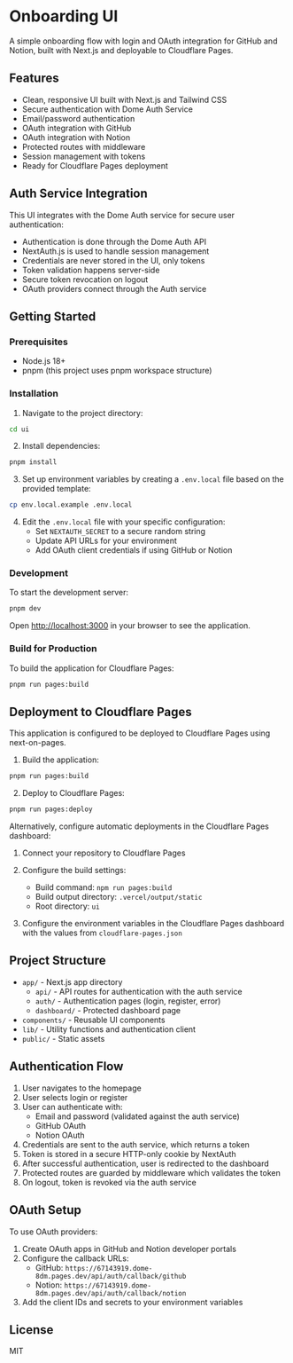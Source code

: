 # Onboarding UI

A simple onboarding flow with login and OAuth integration for GitHub and Notion, built with Next.js and deployable to Cloudflare Pages.

## Features

- Clean, responsive UI built with Next.js and Tailwind CSS
- Secure authentication with Dome Auth Service
- Email/password authentication
- OAuth integration with GitHub
- OAuth integration with Notion
- Protected routes with middleware
- Session management with tokens
- Ready for Cloudflare Pages deployment

## Auth Service Integration

This UI integrates with the Dome Auth service for secure user authentication:

- Authentication is done through the Dome Auth API
- NextAuth.js is used to handle session management
- Credentials are never stored in the UI, only tokens
- Token validation happens server-side
- Secure token revocation on logout
- OAuth providers connect through the Auth service

## Getting Started

### Prerequisites

- Node.js 18+
- pnpm (this project uses pnpm workspace structure)

### Installation

1. Navigate to the project directory:

```bash
cd ui
```

2. Install dependencies:

```bash
pnpm install
```

3. Set up environment variables by creating a `.env.local` file based on the provided template:

```bash
cp env.local.example .env.local
```

4. Edit the `.env.local` file with your specific configuration:
   - Set `NEXTAUTH_SECRET` to a secure random string
   - Update API URLs for your environment
   - Add OAuth client credentials if using GitHub or Notion

### Development

To start the development server:

```bash
pnpm dev
```

Open [http://localhost:3000](http://localhost:3000) in your browser to see the application.

### Build for Production

To build the application for Cloudflare Pages:

```bash
pnpm run pages:build
```

## Deployment to Cloudflare Pages

This application is configured to be deployed to Cloudflare Pages using next-on-pages.

1. Build the application:

```bash
pnpm run pages:build
```

2. Deploy to Cloudflare Pages:

```bash
pnpm run pages:deploy
```

Alternatively, configure automatic deployments in the Cloudflare Pages dashboard:

1. Connect your repository to Cloudflare Pages
2. Configure the build settings:
   - Build command: `npm run pages:build`
   - Build output directory: `.vercel/output/static`
   - Root directory: `ui`

3. Configure the environment variables in the Cloudflare Pages dashboard with the values from `cloudflare-pages.json`

## Project Structure

- `app/` - Next.js app directory
  - `api/` - API routes for authentication with the auth service
  - `auth/` - Authentication pages (login, register, error)
  - `dashboard/` - Protected dashboard page
- `components/` - Reusable UI components
- `lib/` - Utility functions and authentication client
- `public/` - Static assets

## Authentication Flow

1. User navigates to the homepage
2. User selects login or register
3. User can authenticate with:
   - Email and password (validated against the auth service)
   - GitHub OAuth
   - Notion OAuth
4. Credentials are sent to the auth service, which returns a token
5. Token is stored in a secure HTTP-only cookie by NextAuth
6. After successful authentication, user is redirected to the dashboard
7. Protected routes are guarded by middleware which validates the token
8. On logout, token is revoked via the auth service

## OAuth Setup

To use OAuth providers:

1. Create OAuth apps in GitHub and Notion developer portals
2. Configure the callback URLs:
   - GitHub: `https://67143919.dome-8dm.pages.dev/api/auth/callback/github`
   - Notion: `https://67143919.dome-8dm.pages.dev/api/auth/callback/notion`
3. Add the client IDs and secrets to your environment variables

## License

MIT